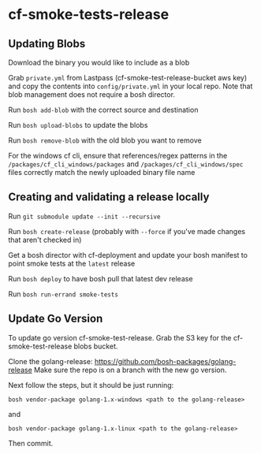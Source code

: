 # cf-smoke-tests-release

## Updating Blobs
Download the binary you would like to include as a blob

Grab `private.yml` from Lastpass (cf-smoke-test-release-bucket aws key) and copy the contents into `config/private.yml` in your local repo. Note that blob management does not require a bosh director.

Run `bosh add-blob` with the correct source and destination

Run `bosh upload-blobs` to update the blobs

Run `bosh remove-blob` with the old blob you want to remove

For the windows cf cli, ensure that references/regex patterns in the `/packages/cf_cli_windows/packages` and `/packages/cf_cli_windows/spec` files correctly match the newly uploaded binary file name

## Creating and validating a release locally

Run `git submodule update --init --recursive`

Run `bosh create-release` (probably with `--force`
if you've made changes that aren't checked in)

Get a bosh director with cf-deployment and update your bosh manifest to point smoke tests at the `latest` release

Run `bosh deploy` to have bosh pull that latest dev release

Run `bosh run-errand smoke-tests`

## Update Go Version

To update go version cf-smoke-test-release. Grab the S3 key for the cf-smoke-test-release blobs bucket.

Clone the golang-release: https://github.com/bosh-packages/golang-release
Make sure the repo is on a branch with the new go version.

Next follow the steps, but it should be just running:

`bosh vendor-package golang-1.x-windows <path to the golang-release>`

and

`bosh vendor-package golang-1.x-linux <path to the golang-release>`

Then commit.
